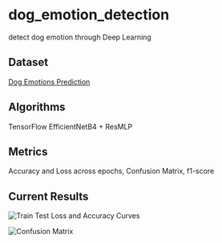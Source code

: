 # dog_emotion_detection
detect dog emotion through Deep Learning

## Dataset
[Dog Emotions Prediction](https://www.kaggle.com/datasets/devzohaib/dog-emotions-prediction)

## Algorithms
TensorFlow EfficientNetB4 + ResMLP

## Metrics
Accuracy and Loss across epochs, Confusion Matrix, f1-score

## Current Results
![Train Test Loss and Accuracy Curves](https://github.gatech.edu/storage/user/57857/files/17a84060-4dec-447c-b88e-16890ffff431)

![Confusion Matrix](https://github.gatech.edu/storage/user/57857/files/871ad5e1-d79a-43b9-84ba-281c5feb89cf)

